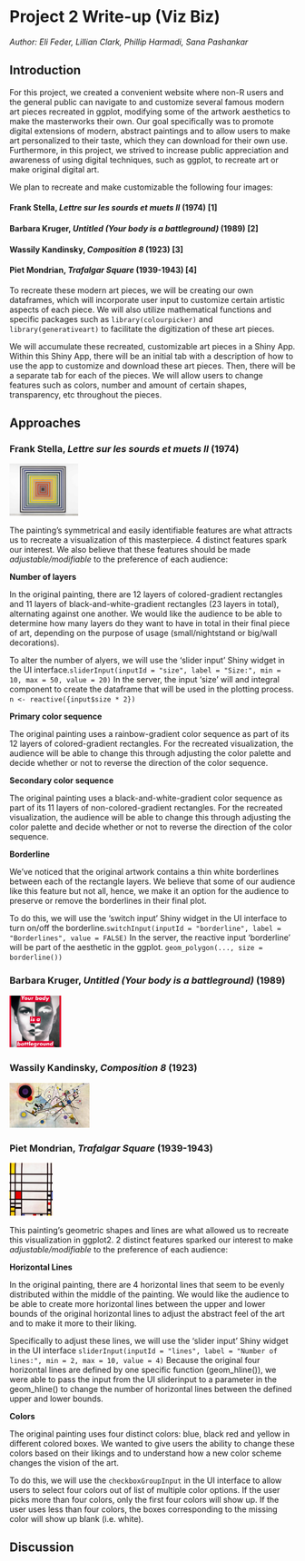 # Project 2 Write-up (Viz Biz)

*Author: Eli Feder, Lillian Clark, Phillip Harmadi, Sana Pashankar*

## Introduction

For this project, we created a convenient website where non-R users and the general public can navigate to and customize several famous modern art pieces recreated in ggplot, modifying some of the artwork aesthetics to make the masterworks their own. Our goal specifically was to promote digital extensions of modern, abstract paintings and to allow users to make art personalized to their taste, which they can download for their own use. Furthermore, in this project, we strived to increase public appreciation and awareness of using digital techniques, such as ggplot, to recreate art or make original digital art. 

We plan to recreate and make customizable the following four images:

#### Frank Stella, *Lettre sur les sourds et muets II* (1974) [1]

#### Barbara Kruger, *Untitled (Your body is a battleground)* (1989) [2]

#### Wassily Kandinsky, *Composition 8* (1923) [3]

#### Piet Mondrian, *Trafalgar Square* (1939-1943) [4]

To recreate these modern art pieces, we will be creating our own dataframes, which will incorporate user input to customize certain artistic aspects of each piece. We will also utilize mathematical functions and specific packages such as `library(colourpicker)` and `library(generativeart)` to facilitate the digitization of these art pieces. 

We will accumulate these recreated, customizable art pieces in a Shiny App. Within this Shiny App,
there will be an initial tab with a description of how to use the app to customize and download 
these art pieces. Then, there will be a separate tab for each of the pieces. We will allow users 
to change features such as colors, number and amount of certain shapes, transparency, etc
throughout the pieces. 


## Approaches 

### Frank Stella, *Lettre sur les sourds et muets II* (1974)

<img src="images/stella.jpg" style="width:24%"/>

The painting’s symmetrical and easily identifiable features are what
attracts us to recreate a visualization of this masterpiece. 4 distinct
features spark our interest. We also believe that these features should
be made *adjustable/modifiable* to the preference of each audience:

**Number of layers**

In the original painting, there are 12 layers
of colored-gradient rectangles and 11 layers of
black-and-white-gradient rectangles (23 layers in total),
alternating against one another. We would like the audience to be
able to determine how many layers do they want to have in total in
their final piece of art, depending on the purpose of usage 
(small/nightstand or big/wall decorations).

To alter the number of alyers, we will use the ‘slider input’ Shiny widget in the
UI interface.`sliderInput(inputId = "size", label = "Size:", min = 10, max = 50, value = 20)`
In the server, the input ‘size’ will and integral component to
create the dataframe that will be used in the plotting process.
`n <- reactive({input$size * 2})`

**Primary color sequence**

The original painting uses a rainbow-gradient color sequence as part of its 
12 layers of colored-gradient rectangles. For the recreated visualization, the
audience will be able to change this through adjusting the color
palette and decide whether or not to reverse the direction of the color sequence.

**Secondary color sequence**

The original painting uses a black-and-white-gradient color sequence as part 
of its 11 layers of non-colored-gradient rectangles. For the recreated visualization,
the audience will be able to change this through adjusting the color palette and
decide whether or not to reverse the direction of the color sequence.

**Borderline**

We’ve noticed that the original artwork contains a thin white borderlines 
between each of the rectangle layers. We believe that some of our audience 
like this feature but not all, hence, we make it an option for the audience to 
preserve or remove the borderlines in their final plot.

To do this, we will use the ‘switch input’ Shiny widget in the UI interface to 
turn on/off the borderline.`switchInput(inputId = "borderline", label = "Borderlines", value = FALSE)`
In the server, the reactive input ‘borderline’ will be part of the aesthetic 
in the ggplot. `geom_polygon(..., size = borderline())`

### Barbara Kruger, *Untitled (Your body is a battleground)* (1989)

<img src="images/kruger.jpeg" style="width:18%"/>

### Wassily Kandinsky, *Composition 8* (1923)

<img src="images/kandinsky.jpeg" style="width:28%"/>

### Piet Mondrian, *Trafalgar Square* (1939-1943) 

<img src="images/mondrian.jpg" style="width:15%"/>

This painting’s geometric shapes and lines are what allowed us to recreate this 
visualization in ggplot2. 2 distinct
features sparked our interest to make *adjustable/modifiable* to the preference 
of each audience:

**Horizontal Lines**

In the original painting, there are 4 horizontal lines
that seem to be evenly distributed within the middle of the painting. We would like the 
audience to be able to create more horizontal lines between the upper and lower bounds 
of the original horizontal lines to adjust the abstract feel of the art and 
to make it more to their liking. 

Specifically to adjust these lines, we will use the ‘slider input’ Shiny widget in the UI interface
`sliderInput(inputId = "lines", label = "Number of lines:", min = 2, max = 10, value = 4)`
Because the original four horizontal lines are defined by one specific function (geom_hline()), 
we were able to pass the input from the UI sliderinput to a parameter in the geom_hline()
to change the number of horizontal lines between the defined upper and lower bounds. 
    

**Colors**

The original painting uses four distinct colors: blue, black 
red and yellow in different colored boxes. We wanted to give users the ability to change 
these colors based on their likings and to understand how a new color scheme 
changes the vision of the art. 

To do this, we will use the `checkboxGroupInput` in the UI interface
to allow users to select four colors out of list of multiple color options. If the user picks 
more than four colors, only the first four colors will show up. If the user uses less than 
four colors, the boxes corresponding to the missing color will show up blank (i.e. white). 

## Discussion
